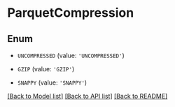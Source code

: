 # ParquetCompression


## Enum

* `UNCOMPRESSED` (value: `'UNCOMPRESSED'`)

* `GZIP` (value: `'GZIP'`)

* `SNAPPY` (value: `'SNAPPY'`)

[[Back to Model list]](../README.md#documentation-for-models) [[Back to API list]](../README.md#documentation-for-api-endpoints) [[Back to README]](../README.md)


